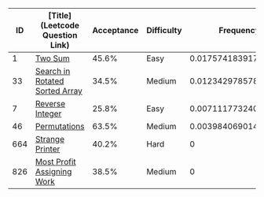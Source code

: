 |ID|[Title](Leetcode Question Link)|Acceptance|Difficulty|Frequency|
|----|-----|----|---|---|
|1|[Two Sum]( https://leetcode.com/problems/two-sum)|45.6%|Easy|0.01757418391706516|
|33|[Search in Rotated Sorted Array]( https://leetcode.com/problems/search-in-rotated-sorted-array)|34.5%|Medium|0.012342978578758374|
|7|[Reverse Integer]( https://leetcode.com/problems/reverse-integer)|25.8%|Easy|0.007111773240451589|
|46|[Permutations]( https://leetcode.com/problems/permutations)|63.5%|Medium|0.003984069014874407|
|664|[Strange Printer]( https://leetcode.com/problems/strange-printer)|40.2%|Hard|0|
|826|[Most Profit Assigning Work]( https://leetcode.com/problems/most-profit-assigning-work)|38.5%|Medium|0|
